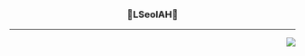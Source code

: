 <div align="center">
 
 ### 🐣LSeolAH🐥
  
  ---
  
  <img align="right" src="https://github-readme-stats.vercel.app/api/top-langs/?username=LSeolAh&layout=compact&theme=tokyonight)](https://github.com/LSeolAh/github-readme-stats"/>

  <br>
 
</div>
